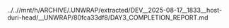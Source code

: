 ../..//mnt/h/ARCHIVE/.UNWRAP/extracted/DEV__2025-08-17__1833__host-duri-head/__UNWRAP/80fca33df8/DAY3_COMPLETION_REPORT.md